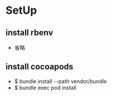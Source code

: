 # SetUp

## install rbenv
  - 省略

## install cocoapods
  - $ bundle install --path vendor/bundle
  - $ bundle exec pod install
